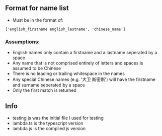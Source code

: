 ## Format for name list
* Must be in the format of:
``` 
['english_firstname english_lastname', 'chinese_name']
```

### Assumptions:
* English names only contain a firstname and a lastname seperated by a space
* Any name that is not comprised entirely of letters and spaces is assumed to be Chinese
* There is no leading or trailing whitespace in the names 
* Any special Chinese names (e.g. '大卫 斯密斯') will have the firstname and surname seperated by a space
* Only the first match is returned

## Info
* testing.js was the initial file I used for testing
* lambda.ts is the typescript version
* lambda.js is the compiled js version